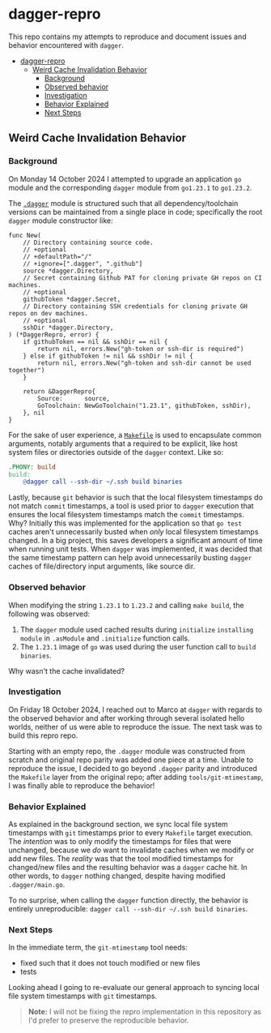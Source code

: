 # dagger-repro

This repo contains my attempts to reproduce and document issues and behavior encountered with `dagger`.

- [dagger-repro](#dagger-repro)
  - [Weird Cache Invalidation Behavior](#weird-cache-invalidation-behavior)
    - [Background](#background)
    - [Observed behavior](#observed-behavior)
    - [Investigation](#investigation)
    - [Behavior Explained](#behavior-explained)
    - [Next Steps](#next-steps)

## Weird Cache Invalidation Behavior

### Background

On Monday 14 October 2024 I attempted to upgrade an application `go` module and the corresponding `dagger` module from `go1.23.1` to `go1.23.2`.

The [`.dagger`](.dagger/main.go) module is structured such that all dependency/toolchain versions can be maintained from a single place in code; specifically the root `dagger` module constructor like:

```golang
func New(
    // Directory containing source code.
    // +optional
    // +defaultPath="/"
    // +ignore=[".dagger", ".github"]
    source *dagger.Directory,
    // Secret containing Github PAT for cloning private GH repos on CI machines.
    // +optional
    githubToken *dagger.Secret,
    // Directory containing SSH credentials for cloning private GH repos on dev machines.
    // +optional
    sshDir *dagger.Directory,
) (*DaggerRepro, error) {
    if githubToken == nil && sshDir == nil {
        return nil, errors.New("gh-token or ssh-dir is required")
    } else if githubToken != nil && sshDir != nil {
        return nil, errors.New("gh-token and ssh-dir cannot be used together")
    }

    return &DaggerRepro{
        Source:      source,
        GoToolchain: NewGoToolchain("1.23.1", githubToken, sshDir),
    }, nil
}
```

For the sake of user experience, a [`Makefile`](Makefile) is used to encapsulate common arguments, notably arguments that a required to be explicit, like host system files or directories outside of the `dagger` context. Like so:

```makefile
.PHONY: build
build: 
    @dagger call --ssh-dir ~/.ssh build binaries 
```

Lastly, because `git` behavior is such that the local filesystem timestamps do not match `commit` timestamps, a tool is used prior to `dagger` execution that ensures the local filesystem timestamps match the `commit` timestamps. Why? Initially this was implemented for the application so that `go test` caches aren't unnecessarily busted when *only* local filesystem timestamps changed. In a big project, this saves developers a significant amount of time when running unit tests. When `dagger` was implemented, it was decided that the same timestamp pattern can help avoid unnecessarily busting `dagger` caches of file/directory input arguments, like source dir.

### Observed behavior

When modifying the string `1.23.1` to `1.23.2` and calling `make build`, the following was observed:

1. The `dagger` module used cached results during `initialize` `installing module` in `.asModule` and `.initialize` function calls.
2. The `1.23.1` image of `go` was used during the user function call to `build binaries`.

Why wasn't the cache invalidated?

### Investigation

On Friday 18 October 2024, I reached out to Marco at `dagger` with regards to the observed behavior and after working through several isolated hello worlds, neither of us were able to reproduce the issue. The next task was to build this repro repo.

Starting with an empty repo, the `.dagger` module was constructed from scratch and original repo parity was added one piece at a time. Unable to reproduce the issue, I decided to go beyond `.dagger` parity and introduced the `Makefile` layer from the original repo; after adding `tools/git-mtimestamp`, I was finally able to reproduce the behavior!

### Behavior Explained

As explained in the background section, we sync local file system timestamps with `git` timestamps prior to every `Makefile` target execution. The *intention* was to only modify the timestamps for files that were unchanged, because we *do* want to invalidate caches when we modify or add new files. The *reality* was that the tool modified timestamps for changed/new files and the resulting behavior was a `dagger` cache hit. In other words, to `dagger` nothing changed, despite having modified `.dagger/main.go`.

To no surprise, when calling the `dagger` function directly, the behavior is entirely unreproducible: `dagger call --ssh-dir ~/.ssh build binaries`.

### Next Steps

In the immediate term, the `git-mtimestamp` tool needs:

- fixed such that it does not touch modified or new files
- tests

Looking ahead I going to re-evaluate our general approach to syncing local file system timestamps with `git` timestamps.
> **Note:** I will not be fixing the repro implementation in this repository as I'd prefer to preserve the reproducible behavior.
